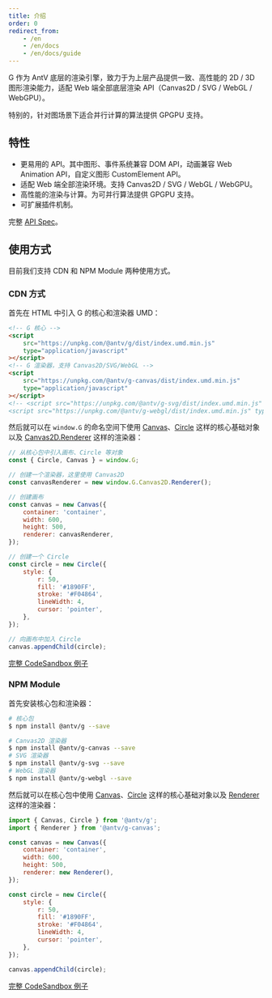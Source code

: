 ```yaml
---
title: 介绍
order: 0
redirect_from:
    - /en
    - /en/docs
    - /en/docs/guide
---
```


G 作为 AntV 底层的渲染引擎，致力于为上层产品提供一致、高性能的 2D / 3D 图形渲染能力，适配 Web 端全部底层渲染 API（Canvas2D / SVG / WebGL / WebGPU）。

特别的，针对图场景下适合并行计算的算法提供 GPGPU 支持。

## 特性

-   更易用的 API。其中图形、事件系统兼容 DOM API，动画兼容 Web Animation API，自定义图形 CustomElement API。
-   适配 Web 端全部渲染环境。支持 Canvas2D / SVG / WebGL / WebGPU。
-   高性能的渲染与计算。为可并行算法提供 GPGPU 支持。
-   可扩展插件机制。

完整 [API Spec](/api.html)。

## 使用方式

目前我们支持 CDN 和 NPM Module 两种使用方式。

### CDN 方式

首先在 HTML 中引入 G 的核心和渲染器 UMD：

```html
<!-- G 核心 -->
<script
    src="https://unpkg.com/@antv/g/dist/index.umd.min.js"
    type="application/javascript"
></script>
<!-- G 渲染器，支持 Canvas2D/SVG/WebGL -->
<script
    src="https://unpkg.com/@antv/g-canvas/dist/index.umd.min.js"
    type="application/javascript"
></script>
<!-- <script src="https://unpkg.com/@antv/g-svg/dist/index.umd.min.js" type="application/javascript"></script>
<script src="https://unpkg.com/@antv/g-webgl/dist/index.umd.min.js" type="application/javascript"></script> -->
```

然后就可以在 `window.G` 的命名空间下使用 [Canvas](/zh/docs/api/canvas)、[Circle](/zh/docs/api/basic/circle) 这样的核心基础对象以及 [Canvas2D.Renderer](/zh/docs/api/renderer) 这样的渲染器：

```js
// 从核心包中引入画布、Circle 等对象
const { Circle, Canvas } = window.G;

// 创建一个渲染器，这里使用 Canvas2D
const canvasRenderer = new window.G.Canvas2D.Renderer();

// 创建画布
const canvas = new Canvas({
    container: 'container',
    width: 600,
    height: 500,
    renderer: canvasRenderer,
});

// 创建一个 Circle
const circle = new Circle({
    style: {
        r: 50,
        fill: '#1890FF',
        stroke: '#F04864',
        lineWidth: 4,
        cursor: 'pointer',
    },
});

// 向画布中加入 Circle
canvas.appendChild(circle);
```

[完整 CodeSandbox 例子](https://codesandbox.io/s/yi-umd-xing-shi-shi-yong-g-701x5?file=/index.js)

### NPM Module

首先安装核心包和渲染器：

```bash
# 核心包
$ npm install @antv/g --save

# Canvas2D 渲染器
$ npm install @antv/g-canvas --save
# SVG 渲染器
$ npm install @antv/g-svg --save
# WebGL 渲染器
$ npm install @antv/g-webgl --save
```

然后就可以在核心包中使用 [Canvas](/zh/docs/api/canvas)、[Circle](/zh/docs/api/basic/circle) 这样的核心基础对象以及 [Renderer](/zh/docs/api/renderer) 这样的渲染器：

```js
import { Canvas, Circle } from '@antv/g';
import { Renderer } from '@antv/g-canvas';

const canvas = new Canvas({
    container: 'container',
    width: 600,
    height: 500,
    renderer: new Renderer(),
});

const circle = new Circle({
    style: {
        r: 50,
        fill: '#1890FF',
        stroke: '#F04864',
        lineWidth: 4,
        cursor: 'pointer',
    },
});

canvas.appendChild(circle);
```

[完整 CodeSandbox 例子](https://codesandbox.io/s/yi-npm-module-xing-shi-shi-yong-g-wjfux?file=/index.js)
